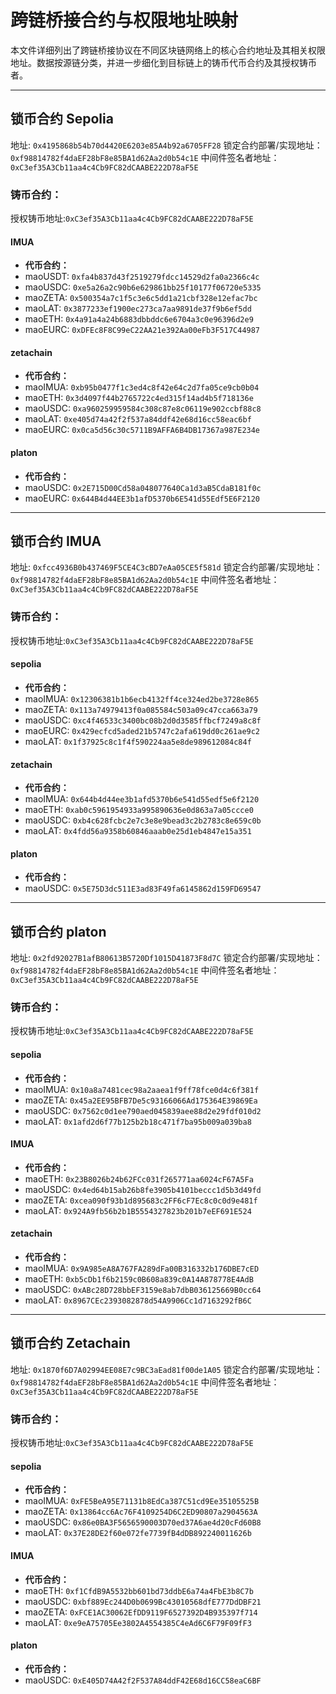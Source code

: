 # 跨链桥接合约与权限地址映射
本文件详细列出了跨链桥接协议在不同区块链网络上的核心合约地址及其相关权限地址。数据按源链分类，并进一步细化到目标链上的铸币代币合约及其授权铸币者。

---

## 锁币合约 Sepolia
地址: `0x4195868b54b70d4420E6203e85A4b92a6705FF28`
锁定合约部署/实现地址：`0xf98814782f4daEF28bF8e85BA1d62Aa2d0b54c1E`
中间件签名者地址：`0xC3ef35A3Cb11aa4c4Cb9FC82dCAABE222D78aF5E`

### 铸币合约：
授权铸币地址:`0xC3ef35A3Cb11aa4c4Cb9FC82dCAABE222D78aF5E`

#### IMUA
- **代币合约：**
- maoUSDT: `0xfa4b837d43f2519279fdcc14529d2fa0a2366c4c`
- maoUSDC: `0xe5a26a2c90b6e629861bb25f10177f06720e5335`
- maoZETA: `0x500354a7c1f5c3e6c5dd1a21cbf328e12efac7bc`
- maoLAT: `0x3877233ef1900ec273ca7aa9891de37f9b6ef5dd`
- maoETH: `0x4a91a4a24b6883dbbddc6e6704a3c0e96396d2e9`
- maoEURC: `0xDFEc8F8C99eC22AA21e392Aa00eFb3F517C44987`

#### zetachain
- **代币合约：**
- maoIMUA: `0xb95b0477f1c3ed4c8f42e64c2d7fa05ce9cb0b04`
- maoETH: `0x3d4097f44b2765722c4ed315f14ad4b5f718136e`
- maoUSDC: `0xa960259959584c308c87e8c06119e902ccbf88c8`
- maoLAT: `0xe405d74a42f2f537a84ddf42e68d16cc58eac6bf`
- maoEURC: `0x0ca5d56c30c5711B9AFFA6B4DB17367a987E234e`

#### platon
- **代币合约：**
- maoUSDC: `0x2E715D00Cd58a048077640Ca1d3aB5CdaB181f0c`
- maoEURC: `0x644B4d44EE3b1afD5370b6E541d55Edf5E6F2120`

---

## 锁币合约 IMUA
地址: `0xfcc4936B0b437469F5CE4C3cBD7eAa05CE5f581d`
锁定合约部署/实现地址：`0xf98814782f4daEF28bF8e85BA1d62Aa2d0b54c1E`
中间件签名者地址：`0xC3ef35A3Cb11aa4c4Cb9FC82dCAABE222D78aF5E`

### 铸币合约：
授权铸币地址:`0xC3ef35A3Cb11aa4c4Cb9FC82dCAABE222D78aF5E`

#### sepolia
- **代币合约：**
- maoIMUA: `0x12306381b1b6ecb4132ff4ce324ed2be3728e865`
- maoZETA: `0x113a74979413f0a085584c503a09c47cca663a79`
- maoUSDC: `0xc4f46533c3400bc08b2d0d3585ffbcf7249a8c8f`
- maoEURC: `0x429ecfcd5aded21b5747c2afa619dd0c261ae9c2`
- maoLAT: `0x1f37925c8c1f4f590224aa5e8de989612084c84f`

#### zetachain
- **代币合约：**
- maoIMUA: `0x644b4d44ee3b1afd5370b6e541d55edf5e6f2120`
- maoETH: `0xab0c5961954933a995890636e0d863a7a05ccce0`
- maoUSDC: `0xb4c628fcbc2e7c3e8e9bead3c2b2783c8e659c0b`
- maoLAT: `0x4fdd56a9358b60846aaab0e25d1eb4847e15a351`

#### platon
- **代币合约：**
- maoUSDC: `0x5E75D3dc511E3ad83F49fa6145862d159FD69547`

---

## 锁币合约 platon
地址: `0x2fd92027B1afB80613B5720Df1015D41873F8d7C`
锁定合约部署/实现地址：`0xf98814782f4daEF28bF8e85BA1d62Aa2d0b54c1E`
中间件签名者地址：`0xC3ef35A3Cb11aa4c4Cb9FC82dCAABE222D78aF5E`

### 铸币合约：
授权铸币地址:`0xC3ef35A3Cb11aa4c4Cb9FC82dCAABE222D78aF5E`

#### sepolia
- **代币合约：**
- maoIMUA: `0x10a8a7481cec98a2aaea1f9ff78fce0d4c6f381f`
- maoZETA: `0x45a2EE95BFB7De5c93166066Ad175364E39869Ea`
- maoUSDC: `0x7562c0d1ee790aed045839aee88d2e29fdf010d2`
- maoLAT: `0x1afd2d6f77b125b2b18c471f7ba95b009a039ba8`

#### IMUA
- **代币合约：**
- maoETH: `0x23B8026b24b62FCc031f265771aa6024cF67A5Fa`
- maoUSDC: `0x4ed64b15ab26b8fe3905b4101beccc1d5b3d49fd`
- maoZETA: `0xcea090f93b1d895683c2FF6cF7Ec8c0c0d9e481f`
- maoLAT: `0x924A9fb56b2b1B5554327823b201b7eEF691E524`

#### zetachain
- **代币合约：**
- maoIMUA: `0x9A985eA8A767FA289dFa00B316332b176DBE7cED`
- maoETH: `0xb5cDb1f6b2159c0B608a839c0A14A878778E4AdB`
- maoUSDC: `0xABc28D728bbEF3159e8ab7dbB036125669B0cc64`
- maoLAT: `0x8967CEc2393082878d54A9906Cc1d7163292fB6C`

---

## 锁币合约 Zetachain
地址: `0x1870f6D7A02994EE08E7c9BC3aEad81f00de1A05`
锁定合约部署/实现地址：`0xf98814782f4daEF28bF8e85BA1d62Aa2d0b54c1E`
中间件签名者地址：`0xC3ef35A3Cb11aa4c4Cb9FC82dCAABE222D78aF5E`

### 铸币合约：
授权铸币地址:`0xC3ef35A3Cb11aa4c4Cb9FC82dCAABE222D78aF5E`

#### sepolia
- **代币合约：**
- maoIMUA: `0xFE5BeA95E71131b8EdCa387C51cd9Ee35105525B`
- maoZETA: `0x13864cc6Ac76F4109254D6C2ED90807a2904563A`
- maoUSDC: `0x86e0BA3F5656590003D70ed37A6ae4d20cFd60B8`
- maoLAT: `0x37E28DE2f60e072fe7739fB4dDB892240011626b`

#### IMUA
- **代币合约：**
- maoETH: `0xf1CfdB9A5532bb601bd73ddbE6a74a4FbE3b8C7b`
- maoUSDC: `0xbf889Ec244D0b0699Bc43010568dfE777DdDBF21`
- maoZETA: `0xFCE1AC30062EfDD9119F6527392D4B935397f714`
- maoLAT: `0xe9eA75705Ee3802A4554385C4eAd6C6F79F09fF3`

#### platon
- **代币合约：**
- maoUSDC: `0xE405D74A42f2F537A84ddF42E68d16CC58eaC6BF`
